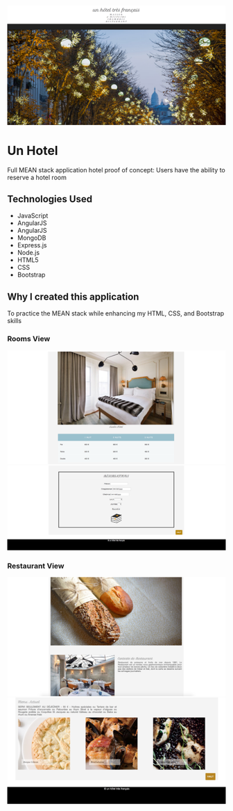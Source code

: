 ![Un Hotel Home Page](un-hotel-home.png)

# Un Hotel

Full MEAN stack application hotel proof of concept:
Users have the ability to reserve a hotel room

## Technologies Used

* JavaScript
* AngularJS
* AngularJS
* MongoDB
* Express.js
* Node.js
* HTML5
* CSS
* Bootstrap

## Why I created this application
To practice the MEAN stack while enhancing my HTML, CSS, and Bootstrap skills

### Rooms View
![Un Hotel Rooms View](un-hotel-rooms.png)
![Un Hotel Rooms View 2](un-hotel-rooms2.png)

### Restaurant View
![Un Hotel Restaurant View](un-hotel-restaurant.png)
![Un Hotel Restaurant View](un-hotel-restaurant3.png)
